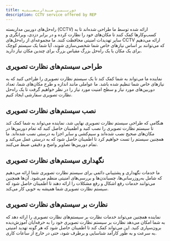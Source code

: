 ```yaml
---
title: دوربــیـن مــداربـســتـه
description: CCTV service offered by REP
---
```


راه‌حل‌های دوربین مداربسته (CCTV) ارائه شده توسط ما طراحی شده‌اند تا به کسب‌وکارها کمک کنند تا مکان‌های خود را نظارت کرده و در برابر دزدی، ویرانگری و سایر تهدیدات امنیتی محافظت کنند. ما مجموعه‌ای از راه‌حل‌های CCTV ارائه می‌دهیم که می‌توانند بر اساس نیازهای خاص شما شخصی‌سازی شوند، آیا شما یک سیستم کوچک برای یک مکان یا یک راه‌حل بزرگ مقیاس بزرگ برای چندین مکان نیاز دارید.

## طراحی سیستم‌های نظارت تصویری
نماینده ما می‌تواند به شما کمک کند تا یک سیستم نظارت تصویری را طراحی کنید که به نیازهای خاص شما تنظیم شده باشد. ما عواملی مانند اندازه و طرح مکان‌های شما، تعداد دوربین‌های مورد نیاز و سطح امنیت مورد نیاز را در نظر خواهیم گرفت تا یک راه‌حل نظارت تصویری سفارشی ایجاد کنیم.
## نصب سیستم‌های نظارت تصویری 
هنگامی که طراحی سیستم نظارت تصویری نهایی شد، نماینده می‌تواند به شما کمک کند تا سیستم نظارت تصویری را نصب کنید و اطمینان حاصل کنید که تمام دوربین‌ها در مکان‌های صحیح نصب شده‌اند و سیم‌کشی و سایر اجزا به درستی نصب شده‌اند. ما همچنین سیستم را تست خواهیم کرد تا اطمینان حاصل شود که به درستی عمل می‌کند و تمام دوربین‌ها تصاویر واضح و دقیقی ضبط می‌کنند.
## نگهداری سیستم‌های نظارت تصویری 

ما خدمات نگهداری و پشتیبانی دائمی برای سیستم نظارت تصویری شما ارائه می‌دهیم که شامل به‌روزرسانی‌ها، چسباندن‌ها و بررسی‌های امنیتی منظم می‌شود. آن‌ها همچنین می‌توانند خدمات رفع اشکال و رفع مشکلات را ارائه دهند تا اطمینان حاصل شود که سیستم نظارت تصویری شما همیشه به خوبی کار می‌کند.
## نظارت بر سیستم‌های نظارت تصویری

نماینده همچنین می‌تواند خدمات نظارت بر سیستم‌های نظارت تصویری را ارائه دهد که به شما امکان می‌دهد نظارت بر سیستم نظارت تصویری خود را به حرفه‌ایان آموزش‌دیده برون‌سپاری کنید. این می‌تواند کمک کند تا اطمینان حاصل شود که هر گونه تهدید امنیتی به سرعت و به طور کارآمد شناسایی و برطرف شود، حتی در خارج از ساعات کاری.